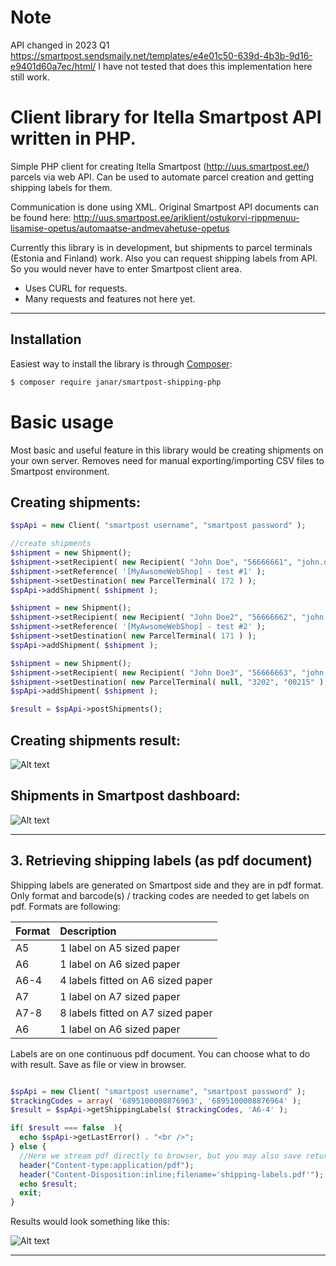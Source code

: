 # Note

API changed in 2023 Q1 https://smartpost.sendsmaily.net/templates/e4e01c50-639d-4b3b-9d16-e9401d60a7ec/html/
I have not tested that does this implementation here still work. 

# Client library for Itella Smartpost API written in PHP. 

Simple PHP client for creating Itella Smartpost (http://uus.smartpost.ee/) parcels 
via web API. Can be used to automate parcel creation and getting shipping labels for them. 

Communication is done using XML. Original Smartpost API documents can be found here: http://uus.smartpost.ee/ariklient/ostukorvi-rippmenuu-lisamise-opetus/automaatse-andmevahetuse-opetus 

Currently this library is in development, but shipments 
to parcel terminals (Estonia and Finland) work. Also you can request 
shipping labels from API. So you would never have to enter Smartpost client area. 

* Uses CURL for requests. 
* Many requests and features not here yet. 

***

## Installation

Easiest way to install the library is through [Composer](http://getcomposer.org):

```sh
$ composer require janar/smartpost-shipping-php
```

# Basic usage

Most basic and useful feature in this library would be creating shipments 
on your own server. Removes need for manual exporting/importing CSV files 
to Smartpost environment. 

## Creating shipments: 
```php
$spApi = new Client( "smartpost username", "smartpost password" );

//create shipments
$shipment = new Shipment();
$shipment->setRecipient( new Recipient( "John Doe", "56666661", "john.doe@doe123.com" ) );
$shipment->setReference( '[MyAwsomeWebShop] - test #1' );
$shipment->setDestination( new ParcelTerminal( 172 ) );
$spApi->addShipment( $shipment );

$shipment = new Shipment();
$shipment->setRecipient( new Recipient( "John Doe2", "56666662", "john.doe2@doe123.com" ) );
$shipment->setReference( '[MyAwsomeWebShop] - test #2' );
$shipment->setDestination( new ParcelTerminal( 171 ) );
$spApi->addShipment( $shipment );

$shipment = new Shipment();
$shipment->setRecipient( new Recipient( "John Doe3", "56666663", "john.doe3@doe123.com" ) );
$shipment->setDestination( new ParcelTerminal( null, "3202", "00215" ) );
$spApi->addShipment( $shipment );

$result = $spApi->postShipments();
```

## Creating shipments result: 
![Alt text](https://cloud.githubusercontent.com/assets/893499/17436624/ffff0786-5b20-11e6-8107-4b967971af61.png "Creating shipments result") 

## Shipments in Smartpost dashboard: 
![Alt text](https://cloud.githubusercontent.com/assets/893499/17436622/fffa4caa-5b20-11e6-8c34-dee707488b22.png "Shipments in Smartpost dashboard") 

***

## 3. Retrieving shipping labels (as pdf document)
Shipping labels are generated on Smartpost side and they are in pdf format. Only format and barcode(s) / tracking codes are needed to get labels on pdf. 
Formats are following: 

| Format        | Description   |
| ------------- |:------------- |
| A5            | 1 label on A5 sized paper  |
| A6            | 1 label on A6 sized paper  |
| A6-4          | 4 labels fitted on A6 sized paper |
| A7            | 1 label on A7 sized paper  |
| A7-8          | 8 labels fitted on A7 sized paper  |
| A6            | 1 label on A6 sized paper  |

Labels are on one continuous pdf document. You can choose what to do with result. Save as file or view in browser.  

```php

$spApi = new Client( "smartpost username", "smartpost password" );
$trackingCodes = array( '6895100008876963', '6895100008876964' );
$result = $spApi->getShippingLabels( $trackingCodes, 'A6-4' );

if( $result === false  ){
  echo $spApi->getLastError() . "<br />";
} else {
  //Here we stream pdf directly to browser, but you may also save returned content as file for local use. 
  header("Content-type:application/pdf");
  header("Content-Disposition:inline;filename='shipping-labels.pdf'");
  echo $result;
  exit;
}
```

Results would look something like this: 

![Alt text](https://cloud.githubusercontent.com/assets/893499/17839835/75d10ef8-67fd-11e6-8733-a2727ec6d8ce.png "Labels ready for printing") 


***


